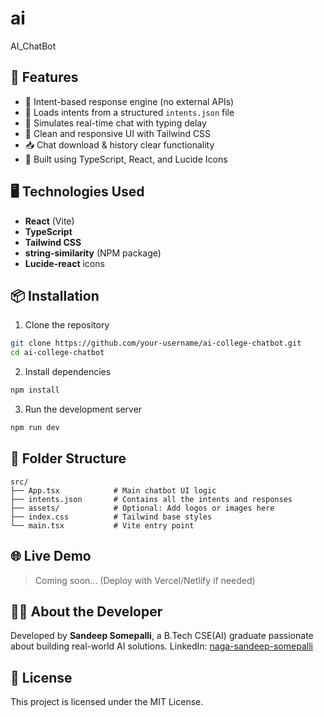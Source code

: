 # ai
AI_ChatBot

## 🚀 Features

- 🧠 Intent-based response engine (no external APIs)
- 📄 Loads intents from a structured `intents.json` file
- 💬 Simulates real-time chat with typing delay
- 🎨 Clean and responsive UI with Tailwind CSS
- 📥 Chat download & history clear functionality
- 🧰 Built using TypeScript, React, and Lucide Icons

## 🖥️ Technologies Used

- **React** (Vite)
- **TypeScript**
- **Tailwind CSS**
- **string-similarity** (NPM package)
- **Lucide-react** icons

## 📦 Installation

1. Clone the repository

```bash
git clone https://github.com/your-username/ai-college-chatbot.git
cd ai-college-chatbot
````

2. Install dependencies

```bash
npm install
```

3. Run the development server

```bash
npm run dev
```

## 📁 Folder Structure

```
src/
├── App.tsx            # Main chatbot UI logic
├── intents.json       # Contains all the intents and responses
├── assets/            # Optional: Add logos or images here
├── index.css          # Tailwind base styles
└── main.tsx           # Vite entry point
```


## 🌐 Live Demo

> Coming soon... (Deploy with Vercel/Netlify if needed)

## 👨‍🎓 About the Developer

Developed by **Sandeep Somepalli**, a B.Tech CSE(AI) graduate passionate about building real-world AI solutions.
LinkedIn: [naga-sandeep-somepalli](https://www.linkedin.com/in/naga-sandeep-somepalli-356a00284)

## 📃 License

This project is licensed under the MIT License.


